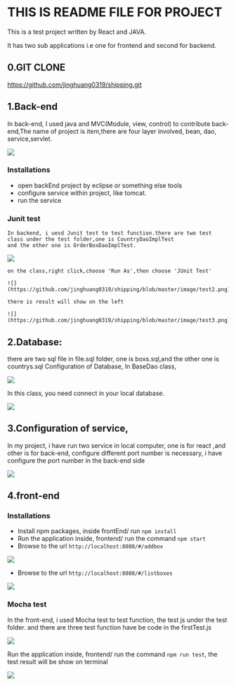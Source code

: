 THIS IS README FILE FOR PROJECT
=========================================

This is a test project written by React and JAVA.

It has two sub applications i.e one for frontend and second for backend.

## 0.GIT CLONE
https://github.com/jinghuang0319/shipping.git 

## 1.Back-end
In back-end, I used java and MVC(Module, view, control) to contribute back-end,The name of project is item,there are four layer involved, bean, dao, service,servlet.

![](https://github.com/jinghuang0319/shipping/blob/master/image/591a9fa309f5dfcd22837cc69f5d4eb.png)

### Installations
   * open backEnd project by eclipse or something else tools
   * configure service within project, like tomcat.
   * run the service
   
### Junit test
    In backend, i uesd Junit test to test function.there are two test class under the test folder,one is CountryDaoImplTest
	and the other one is OrderBoxDaoImplTest.
	
   ![](https://github.com/jinghuang0319/shipping/blob/master/image/test1.png)
   
    on the class,right click,choose 'Run As',then choose 'JUnit Test'
	
	![](https://github.com/jinghuang0319/shipping/blob/master/image/test2.png)
	
	there is result will show on the left
	
	![](https://github.com/jinghuang0319/shipping/blob/master/image/test3.png)
## 2.Database:
there are two sql file in file.sql folder, one is boxs.sql,and the other one is countrys.sql
Configuration of Database, In BaseDao class,

![](https://github.com/jinghuang0319/shipping/blob/master/image/d72e1a0c82565b3c89a0793e8f7c089.png)

In this class, you need connect in your local database.

![](https://github.com/jinghuang0319/shipping/blob/master/image/880e4860ba89400e8be737c5a503483.png)

## 3.Configuration of service,
In my project, i have run two service in local computer, one is for react ,and other is for back-end, configure different port number is necessary, i have configure the port number in the back-end side

![](https://github.com/jinghuang0319/shipping/blob/master/image/9662b7e2c4ac57d897ac906d1440e39.png)

## 4.front-end

 ### Installations
   * Install npm packages, inside frontEnd/ run `npm install`
   * Run the application inside, frontend/ run the command `npm start`
   * Browse to the url `http://localhost:8080/#/addbox`
  
   ![]( https://github.com/jinghuang0319/shipping/blob/master/image/d0b7a44d6c6283bcca7a9b0093b8dbc.png)
   * Browse to the url `http://localhost:8080/#/listboxes`
   
   ![](https://github.com/jinghuang0319/shipping/blob/master/image/a607c9c0db17d888c52020ce53d5fee.png)


 ### Mocha test
   In the front-end, i used Mocha test to test function, the test js under the test folder. and there are three test function 
   have be code in the firstTest.js
   
   ![](https://github.com/jinghuang0319/shipping/blob/master/image/test4.png)
   
   Run the application inside, frontend/ run the command `npm run test`, the test result will be show on terminal 
   
   ![](https://github.com/jinghuang0319/shipping/blob/master/image/test5.png)
   